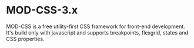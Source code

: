 # MOD-CSS-3.x
MOD-CSS is a free utility-first CSS framework for front-end development. It's build only with javascript and supports breakpoints, flexgrid, states and CSS properties.
